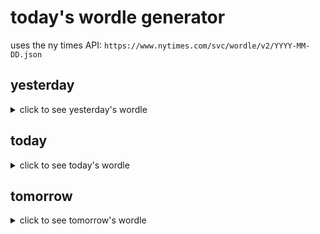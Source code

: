 # today's wordle generator

uses the ny times API: `https://www.nytimes.com/svc/wordle/v2/YYYY-MM-DD.json`

## yesterday

<details>
    <summary>click to see yesterday's wordle</summary>

    ether

</details>

## today

<details>
    <summary>click to see today's wordle</summary>

    melon

</details>

## tomorrow

<details>
    <summary>click to see tomorrow's wordle</summary>

    hence

</details>
